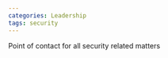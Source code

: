 ```yaml
---
categories: Leadership
tags: security
---
```


Point of contact for all security related matters



